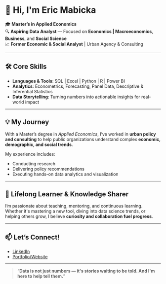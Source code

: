 # 👋 Hi, I'm Eric Mabicka

🎓 **Master’s in Applied Economics**  
🔍 **Aspiring Data Analyst** — Focused on **Economics | Macroeconomics**, **Business**, and **Social Science**  
📈 **Former Economic & Social Analyst** | Urban Agency & Consulting

---

## 🛠️ Core Skills

- **Languages & Tools**: SQL | Excel | Python | R | Power BI  
- **Analytics**: Econometrics, Forecasting, Panel Data, Descriptive & Inferential Statistics  
- **Data Storytelling**: Turning numbers into actionable insights for real-world impact

---

## 💡 My Journey

With a Master’s degree in *Applied Economics*, I’ve worked in **urban policy and consulting** to help public organizations understand complex **economic, demographic, and social trends**.  

My experience includes:  
- Conducting research  
- Delivering policy recommendations  
- Executing hands-on data analytics and visualization

---

## 🌱 Lifelong Learner & Knowledge Sharer

I’m passionate about teaching, mentoring, and continuous learning.  
Whether it's mastering a new tool, diving into data science trends, or helping others grow, I believe **curiosity and collaboration fuel progress**.

---

## 📫 Let’s Connect!

- [LinkedIn](https://www.linkedin.com/in/ericmabicka) 
- [Portfolio/Website](https://ericmabicka.github.io)

---

> “**Data is not just numbers — it's stories waiting to be told. And I'm here to help tell them.**”


